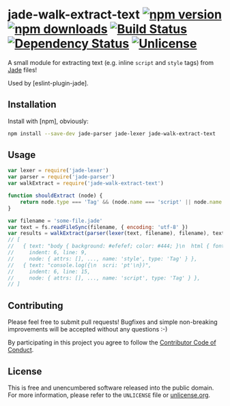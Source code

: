 # jade-walk-extract-text [![npm version](https://img.shields.io/npm/v/jade-walk-extract-text.svg?style=flat)](https://www.npmjs.org/package/jade-walk-extract-text) [![npm downloads](https://img.shields.io/npm/dm/jade-walk-extract-text.svg?style=flat)](https://www.npmjs.org/package/jade-walk-extract-text) [![Build Status](https://img.shields.io/travis/myfreeweb/jade-walk-extract-text.svg?style=flat)](https://travis-ci.org/myfreeweb/jade-walk-extract-text) [![Dependency Status](https://img.shields.io/gemnasium/myfreeweb/jade-walk-extract-text.svg?style=flat)](https://gemnasium.com/myfreeweb/jade-walk-extract-text) [![Unlicense](https://img.shields.io/badge/un-license-green.svg?style=flat)](http://unlicense.org)

A small module for extracting text (e.g. inline `script` and `style` tags) from [Jade] files!

Used by [eslint-plugin-jade].

[Jade]: http://jade-lang.com
[eslint-plugin-jage]: https://github.com/myfreeweb/eslint-plugin-jade

## Installation

Install with [npm], obviously:

```bash
npm install --save-dev jade-parser jade-lexer jade-walk-extract-text
```

## Usage

```javascript
var lexer = require('jade-lexer')
var parser = require('jade-parser')
var walkExtract = require('jade-walk-extract-text')

function shouldExtract (node) {
	return node.type === 'Tag' && (node.name === 'script' || node.name === 'style')
}

var filename = 'some-file.jade'
var text = fs.readFileSync(filename, { encoding: 'utf-8' })
var results = walkExtract(parser(lexer(text, filename), filename), text, shouldExtract)
// [
//   { text: "body { background: #efefef; color: #444; }\n  html { font-size: 105%; }",
//     indent: 6, line: 9,
//     node: { attrs: [], ..., name: 'style', type: 'Tag' } },
//   { text: "console.log({\n  scri: 'pt'\n})",
//     indent: 6, line: 15,
//     node: { attrs: [], ..., name: 'script', type: 'Tag' } },
// ]
```

## Contributing

Please feel free to submit pull requests!
Bugfixes and simple non-breaking improvements will be accepted without any questions :-)

By participating in this project you agree to follow the [Contributor Code of Conduct](http://contributor-covenant.org/version/1/2/0/).

## License

This is free and unencumbered software released into the public domain.  
For more information, please refer to the `UNLICENSE` file or [unlicense.org](http://unlicense.org).
